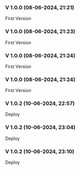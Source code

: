 
### V 1.0.0 (08-06-2024, 21:21)

First Version


### V 1.0.0 (08-06-2024, 21:23)

First Version


### V 1.0.0 (08-06-2024, 21:24)

First Version


### V 1.0.0 (08-06-2024, 21:24)

First Version


### V 1.0.2 (10-06-2024, 22:57)

Deploy


### V 1.0.2 (10-06-2024, 23:04)

Deploy


### V 1.0.2 (10-06-2024, 23:10)

Deploy

